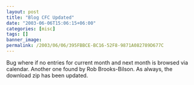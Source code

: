```yaml
---
layout: post
title: "Blog CFC Updated"
date: "2003-06-06T15:06:15+06:00"
categories: [misc]
tags: []
banner_image: 
permalink: /2003/06/06/395FBBCE-BC16-52F8-9871A082789D677C
---
```


Bug where if no entries for current month and next month is browsed via calendar. Another one found by Rob Brooks-Bilson. As always, the download zip has been updated.